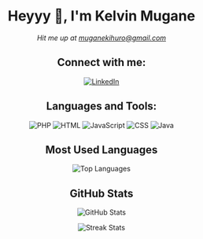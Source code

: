 <h1 align="center">Heyyy 👋, I'm Kelvin Mugane</h1>
<p align="center"></p>

<p align="center">
    <em>Hit me up at <a href="mailto:muganekihuro@gmail.com">muganekihuro@gmail.com</a></em>
</p>
<h2 align="center">Connect with me:</h2>

<p align="center">
    <a href="https://www.linkedin.com/in/your-linkedin-profile">
        <img src="https://img.shields.io/badge/-LinkedIn-blue?style=flat&logo=Linkedin&logoColor=white" alt="LinkedIn"/>
    </a>
</p>
<h2 align="center">Languages and Tools:</h2>

<p align="center">
    <img src="https://img.shields.io/badge/-PHP-777BB4?style=flat&logo=php&logoColor=white" alt="PHP"/>
    <img src="https://img.shields.io/badge/-HTML-E34F26?style=flat&logo=html5&logoColor=white" alt="HTML"/>
    <img src="https://img.shields.io/badge/-JavaScript-F7DF1E?style=flat&logo=javascript&logoColor=black" alt="JavaScript"/>
    <img src="https://img.shields.io/badge/-CSS-1572B6?style=flat&logo=css3&logoColor=white" alt="CSS"/>
    <img src="https://img.shields.io/badge/-Java-007396?style=flat&logo=java&logoColor=white" alt="Java"/>
</p>

<h2 align="center">Most Used Languages</h2>

<p align="center">
    <img src="https://github-readme-stats.vercel.app/api/top-langs/?username=muganekihuro&layout=compact&theme=dark" alt="Top Languages" />
</p>

<h2 align="center">GitHub Stats</h2>

<p align="center">
    <img src="https://github-readme-stats.vercel.app/api?username=muganekihuro&show_icons=true&theme=dark&count_private=true" alt="GitHub Stats"/>
</p>
<p align="center">
    <img src="https://github-readme-streak-stats.herokuapp.com/?user=muganekihuro&theme=dark" alt="Streak Stats"/>
</p>

